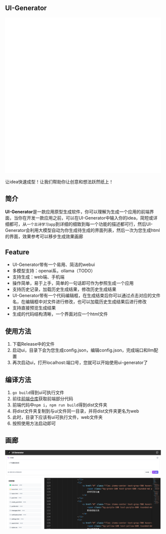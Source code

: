 ## UI-Generator

![](./image/logo.svg)

让idea快速成型！让我们帮助你让创意和想法跃然纸上！

## 简介

**UI-Generator**是一款应用原型生成软件，你可以理解为生成一个应用的前端界面，当你在开发一款应用之前，可以在UI-Generator中输入你的idea，简短或详细都可，从`一个古诗学习app`到详细的细致到每一个功能的描述都可行，然后UI-Generator会利用大模型自动为你生成待生成的界面列表，然后一次为您生成html的界面，效果参考可以移步生成效果画廊

## Feature

- UI-Generator带有一个易用、简洁的webui
- 多模型支持：openai系，ollama（TODO）
- 支持生成：web端、手机端
- 操作简单，易于上手，简单的一句话即可作为参照生成一个应用
- 支持历史记录，加载历史生成结果，修改历史生成结果
- UI-Generator带有一个代码编辑框，在生成结束后你可以通过点击对应的文件名，在编辑框中对文件进行修改，也可以加载历史生成结果后进行修改
- 支持直接预览生成结果
- 生成的代码结构清晰，一个界面对应一个html文件

## 使用方法

1. 下载Release中的文件
2. 启动ui，目录下会为您生成config.json，编辑config.json，完成端口和llm配置
3. 再次启动ui，打开localhost:端口号，您就可以开始使用ui-generator了

## 编译方法

1. `go build`得到ui可执行文件
2. 前往[前端仓库](https://github.com/dingdinglz/ui-generator-frontend)获取前端部分代码
3. 前端代码中`npm i`，`npm run build`得到dist文件夹
4. 将dist文件夹复制到与ui文件同一目录，并将dist文件夹更名为web
5. 此时，目录下应该有ui可执行文件，web文件夹
6. 按照使用方法启动即可

## 画廊

![](./image/1.png)